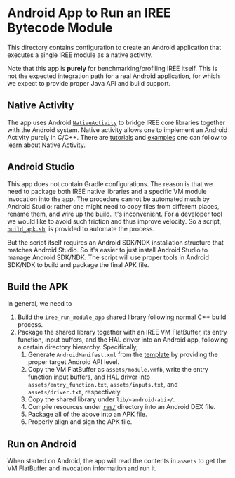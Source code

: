 # Android App to Run an IREE Bytecode Module

This directory contains configuration to create an Android application that
executes a single IREE module as a native activity.

Note that this app is **purely** for benchmarking/profiling IREE itself.
This is not the expected integration path for a real Android application,
for which we expect to provide proper Java API and build support.

## Native Activity

The app uses Android [`NativeActivity`][native-activity] to bridge IREE core
libraries together with the Android system. Native activity allows one to
implement an Android Activity purely in C/C++. There are
[tutorials][native-activity-tutorial] and [examples][native-activity-example]
one can follow to learn about Native Activity.

## Android Studio

This app does not contain Gradle configurations. The reason is that we need
to package both IREE native libraries and a specific VM module invocation
into the app. The procedure cannot be automated much by Android Studio; rather
one might need to copy files from different places, rename them, and wire up
the build. It's inconvenient. For a developer tool we would like to avoid
such friction and thus improve velocity. So a script,
[`build_apk.sh`](./build_apk.sh), is provided to automate the process.

But the script itself requires an Android SDK/NDK installation structure that
matches Android Studio. So it's easier to just install Android Studio to
manage Android SDK/NDK. The script will use proper tools in Android SDK/NDK
to build and package the final APK file.

## Build the APK

In general, we need to

1. Build the `iree_run_module_app` shared library following normal C++ build
   process.
1. Package the shared library together with an IREE VM FlatBuffer, its entry
   function, input buffers, and the HAL driver into an Android app, following
   a certain directory hierarchy. Specifically,
   1. Generate `AndroidManifest.xml` from the
      [template](./AndroidManifest.xml.template) by providing the proper target
      Android API level.
   1. Copy the VM FlatBuffer as `assets/module.vmfb`, write the entry function
      input buffers, and HAL driver into `assets/entry_function.txt`,
      `assets/inputs.txt`, and `assets/driver.txt`, respectively.
   1. Copy the shared library under `lib/<android-abi>/`.
   1. Compile resources under [`res/`](./res) directory into an Android DEX
      file.
   1. Package all of the above into an APK file.
   1. Properly align and sign the APK file.

## Run on Android

When started on Android, the app will read the contents in `assets` to get the
VM FlatBuffer and invocation information and run it.

[native-activity]: https://developer.android.com/reference/android/app/NativeActivity
[native-activity-example]: https://github.com/android/ndk-samples/tree/master/native-activity
[native-activity-tutorial]: https://medium.com/androiddevelopers/getting-started-with-c-and-android-native-activities-2213b402ffff
